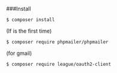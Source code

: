 ###Install

```
$ composer install
```

(If is the first time)
```
$ composer require phpmailer/phpmailer
```

(for gmail)
```
$ composer require league/oauth2-client
```